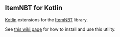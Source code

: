 
## ItemNBT for Kotlin

[Kotlin](https://kotlinlang.org) extensions for the [ItemNBT](https://github.com/RedGrapefruit09/ItemNBT) library.

See [this wiki page](https://github.com/RedGrapefruit09/ItemNBT/wiki/Kotlin-support) for how to install and use this utility.
